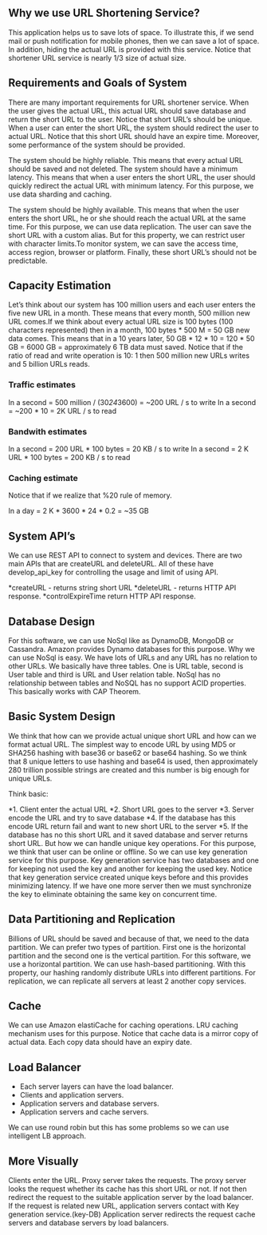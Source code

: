 ## Why we use URL Shortening Service?

This application helps us to save lots of space. To illustrate this, if we send mail or push notification for mobile phones, 
then we can save a lot of space. In addition, hiding the actual URL is provided with this service. Notice that shortener URL service 
is nearly 1/3 size of actual size.

## Requirements and Goals of System

There are many important requirements for URL shortener service. When the user gives the actual URL, this actual URL should save 
database and return the short URL to the user. Notice that short URL’s should be unique. When a user can enter the short URL, 
the system should redirect the user to actual URL. Notice that this short URL should have an expire time. Moreover, some performance 
of the system should be provided.

The system should be highly reliable. This means that every actual URL should be saved and not deleted. The system should have a minimum latency. This means that when a user enters the short URL, the user should quickly redirect the actual 
URL with minimum latency. For this purpose, we use data sharding and caching.

The system should be highly available. This means that when the user enters the short URL, he or she should reach the actual URL at the 
same time. For this purpose, we can use data replication. The user can save the short URL with a custom alias. But for this property, 
we can restrict user with character limits.To monitor system, we can save the access time, access region, browser or platform. 
Finally, these short URL’s should not be predictable.

## Capacity Estimation

Let’s think about our system has 100 million users and each user enters the five new URL in a month. These means that every month, 
500 million new URL comes.If we think about every actual URL size is 100 bytes (100 characters represented)  then in a month, 
100 bytes * 500 M = 50 GB new data comes. This means that in a 10 years later, 50 GB * 12 * 10 = 120 * 50 GB = 6000 GB = approximately 
6 TB data must saved. Notice that if the ratio of read and write operation is 10: 1 then 500 million new URLs writes and 5 billion 
URLs reads.

### Traffic estimates

In a second = 500 million / (30*24*3600) = ~200 URL / s to write
In a second = ~200 * 10 = 2K URL / s to read

### Bandwith estimates

In a second = 200 URL * 100 bytes = 20 KB / s to write
In a second = 2 K URL * 100 bytes = 200 KB / s to read

### Caching estimate

Notice that if we realize that %20 rule of memory.

In a day = 2 K * 3600 * 24 * 0.2 = ~35 GB

## System API’s

We can use REST API to connect to system and devices. There are two main APIs that are createURL and deleteURL. All of these have 
develop_api_key for controlling the usage and limit of using API.

*createURL - returns string short URL
*deleteURL - returns HTTP API response.
*controlExpireTime return HTTP API response.

## Database Design

For this software, we can use NoSql like as DynamoDB, MongoDB or Cassandra. Amazon provides Dynamo databases for this purpose. Why we 
can use NoSql is easy. We have lots of URLs and any URL has no relation to other URLs. We basically have three tables. One is URL table, 
second is User table and third is URL and User relation table. NoSql has no relationship between tables and NoSQL has no support ACID 
properties. This basically works with CAP Theorem.

## Basic System Design

We think that how can we provide actual unique short URL and how can we format actual URL. The simplest way to encode URL by using MD5 
or SHA256 hashing with base36 or base62 or base64 hashing. So we think that 8 unique letters to use hashing and base64 is used, then 
approximately 280 trillion possible strings are created and this number is big enough for unique URLs.

Think basic:

*1. Client enter the actual URL
*2. Short URL goes to the server
*3. Server encode the URL and try to save database
*4. If the database has this encode URL return fail and want to new short URL to the server
*5. If the database has no this short URL and it saved database and server returns short URL. But how we can handle unique key operations.
For this purpose, we think that user can be online or offline. So we can use key generation service for this purpose. Key generation 
service has two databases and one for keeping not used the key and another for keeping the used key. Notice that key generation service 
created unique keys before and this provides minimizing latency. If we have one more server then we must synchronize the key to eliminate
obtaining the same key on concurrent time.

## Data Partitioning and Replication

Billions of URL should be saved and because of that, we need to the data partition. We can prefer two types of partition. First one is 
the horizontal partition and the second one is the vertical partition. For this software, we use a horizontal partition. We can use 
hash-based partitioning. With this property, our hashing randomly distribute URLs into different partitions. For replication, we can 
replicate all servers at least 2 another copy services.

## Cache

We can use Amazon elastiCache for caching operations. LRU caching mechanism uses for this purpose. Notice that cache data is a mirror 
copy of actual data. Each copy data should have an expiry date.

## Load Balancer

* Each server layers can have the load balancer.
* Clients and application servers.
* Application servers and database servers.
* Application servers and cache servers.

We can use round robin but this has some problems so we can use intelligent LB approach.

## More Visually

Clients enter the URL. Proxy server takes the requests. The proxy server looks the request whether its cache has this short URL or not. 
If not then redirect the request to the suitable application server by the load balancer. If the request is related new URL, application 
servers contact with Key generation service.(key-DB) Application server redirects the request cache servers and database servers by 
load balancers.
